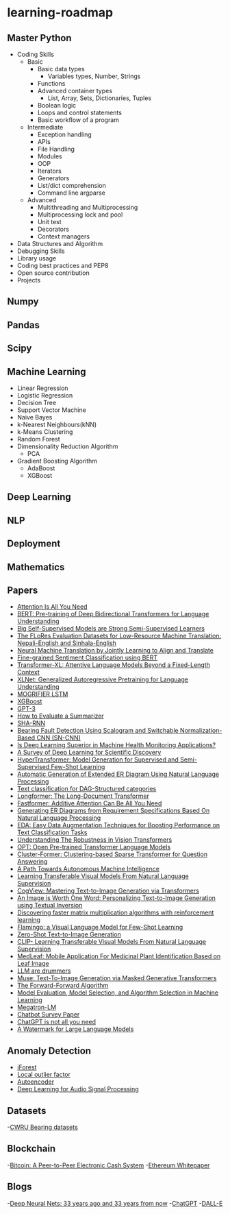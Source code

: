 # learning-roadmap

## Master Python
- Coding Skills
  - Basic
    - Basic data types
      - Variables types, Number, Strings
    - Functions
    - Advanced container types
      - List, Array, Sets, Dictionaries, Tuples
    - Boolean logic
    - Loops and control statements
    - Basic workflow of a program
  - Intermediate
    - Exception handling
    - APIs
    - File Handling
    - Modules 
    - OOP
    - Iterators
    - Generators
    - List/dict comprehension
    - Command line argparse
  - Advanced
    - Multithreading and Multiprocessing
    - Multiprocessing lock and pool
    - Unit test
    - Decorators
    - Context managers
- Data Structures and Algorithm 
- Debugging Skills
- Library usage
- Coding best practices and PEP8
- Open source contribution
- Projects

## Numpy

## Pandas

## Scipy

## Machine Learning
 - Linear Regression 
 - Logistic Regression
 - Decision Tree
 - Support Vector Machine
 - Naive Bayes
 - k-Nearest Neighbours(kNN)
 - k-Means Clustering
 - Random Forest
 - Dimensionality Reduction Algorithm
   - PCA
 - Gradient Boosting Algorithm
   - AdaBoost
   - XGBoost  


## Deep Learning

## NLP

## Deployment

## Mathematics

## Papers

- [Attention Is All You Need](https://arxiv.org/abs/1706.03762)
- [BERT: Pre-training of Deep Bidirectional Transformers for
Language Understanding](https://arxiv.org/abs/1810.04805)
- [Big Self-Supervised Models are
Strong Semi-Supervised Learners](https://arxiv.org/abs/2006.10029)
- [The FLoRes Evaluation Datasets for Low-Resource Machine Translation: Nepali-English and Sinhala-English](https://arxiv.org/abs/1902.01382)
- [Neural Machine Translation by Jointly Learning to Align and Translate](https://arxiv.org/abs/1409.0473)
- [Fine-grained Sentiment Classification using BERT](https://arxiv.org/abs/1910.03474)
- [Transformer-XL: Attentive Language Models Beyond a Fixed-Length Context](https://arxiv.org/abs/1901.02860)
- [XLNet: Generalized Autoregressive Pretraining for Language Understanding](https://arxiv.org/abs/1906.08237)
- [MOGRIFIER LSTM](https://openreview.net/pdf?id=SJe5P6EYvS)
- [XGBoost](https://arxiv.org/abs/1603.02754#)
- [GPT-3](https://arxiv.org/pdf/2005.14165v4.pdf)
- [How to Evaluate a Summarizer](https://arxiv.org/pdf/2101.11298.pdf)
- [SHA-RNN](https://arxiv.org/pdf/1911.11423.pdf)
- [Bearing Fault Detection Using Scalogram and Switchable Normalization-Based CNN (SN-CNN)](https://ieeexplore.ieee.org/stamp/stamp.jsp?arnumber=9456898)
- [Is Deep Learning Superior in Machine Health Monitoring Applications?](https://humsconference.com.au/Papers2021/1_Diagnostics_and_Prognostics_1_3_Wang.pdf)
- [A Survey of Deep Learning for Scientific Discovery](https://arxiv.org/pdf/2003.11755.pdf)
- [HyperTransformer: Model Generation for Supervised and Semi-Supervised Few-Shot Learning](https://arxiv.org/pdf/2201.04182.pdf)
- [Automatic Generation of Extended ER Diagram Using Natural Language Processing](https://www.researchgate.net/publication/267636153_Automatic_Generation_of_Extended_ER_Diagram_Using_Natural_Language_Processing)
- [Text classification for DAG-Structured categories](https://dl.acm.org/doi/10.1007/11430919_36)
- [Longformer: The Long-Document Transformer](https://arxiv.org/abs/2004.05150)
- [Fastformer: Additive Attention Can Be All You Need](https://arxiv.org/abs/2108.09084)
- [Generating ER Diagrams from Requirement Specifications Based On Natural Language Processing](http://article.nadiapub.com/IJDTA/vol8_no2/7.pdf)
- [EDA: Easy Data Augmentation Techniques for Boosting Performance on Text Classification Tasks](https://arxiv.org/pdf/1901.11196v2.pdf)
- [Understanding The Robustness in Vision Transformers](https://arxiv.org/pdf/2204.12451v2.pdf)
- [OPT: Open Pre-trained Transformer Language Models](https://arxiv.org/pdf/2205.01068.pdf)
- [Cluster-Former: Clustering-based Sparse Transformer for Question Answering](https://arxiv.org/pdf/2009.06097v2.pdf)
- [A Path Towards Autonomous Machine Intelligence](https://openreview.net/pdf?id=BZ5a1r-kVsf)
- [Learning Transferable Visual Models From Natural Language Supervision](https://arxiv.org/abs/2103.00020)
- [CogView: Mastering Text-to-Image Generation via Transformers](https://arxiv.org/abs/2105.13290)
- [An Image is Worth One Word: Personalizing Text-to-Image Generation using Textual Inversion](https://arxiv.org/pdf/2208.01618v1.pdf)
- [Discovering faster matrix multiplication algorithms with reinforcement learning](https://www.nature.com/articles/s41586-022-05172-4)
- [Flamingo: a Visual Language Model for Few-Shot Learning](https://arxiv.org/pdf/2204.14198.pdf)
- [Zero-Shot Text-to-Image Generation](https://arxiv.org/pdf/2102.12092.pdf)
- [CLIP- Learning Transferable Visual Models From Natural Language Supervision](https://arxiv.org/pdf/2103.00020.pdf)
- [MedLeaf: Mobile Application For Medicinal Plant Identification Based on Leaf Image](https://www.researchgate.net/publication/237441676_MedLeaf_Mobile_Application_For_Medicinal_Plant_Identification_Based_on_Leaf_Image)
- [LLM are drummers](https://arxiv.org/pdf/2301.01162v1.pdf)
- [Muse: Text-To-Image Generation via Masked Generative Transformers](https://arxiv.org/pdf/2301.00704.pdf)
- [The Forward-Forward Algorithm](https://www.cs.toronto.edu/~hinton/FFA13.pdf)
- [Model Evaluation, Model Selection, and Algorithm Selection in Machine Learning](https://arxiv.org/pdf/1811.12808.pdf)
- [Megatron-LM](https://arxiv.org/pdf/1909.08053.pdf)
- [Chatbot Survey Paper](https://www.mdpi.com/2078-2489/13/1/41)
- [ChatGPT is not all you need](https://arxiv.org/pdf/2301.04655.pdf)
- [A Watermark for Large Language Models](https://arxiv.org/pdf/2301.10226.pdf)

## Anomaly Detection

- [iForest](https://cs.nju.edu.cn/zhouzh/zhouzh.files/publication/icdm08b.pdf)
- [Local outlier factor](https://www.researchgate.net/publication/221214719_LOF_Identifying_Density-Based_Local_Outliers)
- [Autoencoder](http://dm.snu.ac.kr/static/docs/TR/SNUDM-TR-2015-03.pdf)
- [Deep Learning for Audio Signal Processing](https://arxiv.org/pdf/1905.00078.pdf)

## Datasets

-[CWRU Bearing datasets](https://engineering.case.edu/bearingdatacenter/download-data-file)

## Blockchain 

-[Bitcoin: A Peer-to-Peer Electronic Cash System](https://bitcoin.org/bitcoin.pdf)
-[Ethereum Whitepaper](https://ethereum.org/en/whitepaper/)

## Blogs

-[Deep Neural Nets: 33 years ago and 33 years from now](https://karpathy.github.io/2022/03/14/lecun1989/)
-[ChatGPT](https://openai.com/blog/chatgpt/)
-[DALL-E](https://openai.com/blog/dall-e/)